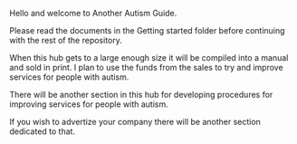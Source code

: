 Hello and welcome to Another Autism Guide.

Please read the documents in the Getting started folder before continuing with the rest of the repository.


When this hub gets to a large enough size it will be compiled into a manual and sold in print.
I plan to use the funds from the sales to try and improve services for people with autism.

There will be another section in this hub for developing procedures for improving services for people with autism.

If you wish to advertize your company there will be another section dedicated to that. 